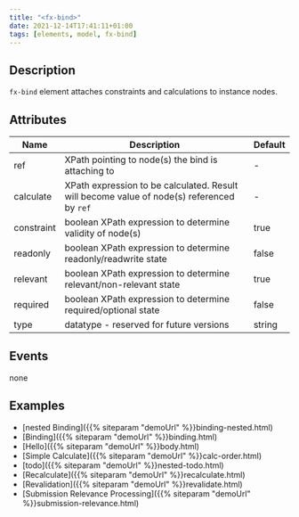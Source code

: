 ```yaml
---
title: "<fx-bind>"
date: 2021-12-14T17:41:11+01:00
tags: [elements, model, fx-bind]
---
```


## Description

`fx-bind` element attaches constraints and calculations to instance nodes.

## Attributes

| Name | Description | Default |
|------|-------------| --- |
|ref | XPath pointing to node(s) the bind is attaching to | - |
| calculate | XPath expression to be calculated. Result will become value of node(s) referenced by `ref` | - |
| constraint | boolean XPath expression to determine validity of node(s) | true |
| readonly | boolean XPath expression to determine readonly/readwrite state | false |
| relevant | boolean XPath expression to determine relevant/non-relevant state | true |
| required | boolean XPath expression to determine required/optional state | false |
| type | datatype - reserved for future versions | string |

## Events

none

## Examples

* [nested Binding]({{% siteparam "demoUrl" %}}binding-nested.html)
* [Binding]({{% siteparam "demoUrl" %}}binding.html)
* [Hello]({{% siteparam "demoUrl" %}}body.html)
* [Simple Calculate]({{% siteparam "demoUrl" %}}calc-order.html)
* [todo]({{% siteparam "demoUrl" %}}nested-todo.html)
* [Recalculate]({{% siteparam "demoUrl" %}}recalculate.html)
* [Revalidation]({{% siteparam "demoUrl" %}}revalidate.html)
* [Submission Relevance Processing]({{% siteparam "demoUrl" %}}submission-relevance.html)

